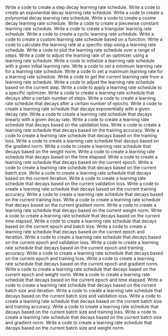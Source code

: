 Write a code to create a step decay learning rate schedule.
Write a code to create an exponential decay learning rate schedule.
Write a code to create a polynomial decay learning rate schedule.
Write a code to create a cosine decay learning rate schedule.
Write a code to create a piecewise constant learning rate schedule.
Write a code to create a triangular learning rate schedule.
Write a code to create a cyclic learning rate schedule.
Write a code to create a custom learning rate schedule based on a function.
Write a code to calculate the learning rate at a specific step using a learning rate schedule.
Write a code to plot the learning rate schedule over a range of steps.
Write a code to adjust the learning rate of an optimizer using a learning rate schedule.
Write a code to initialize a learning rate schedule with a given initial learning rate.
Write a code to set a minimum learning rate for a learning rate schedule.
Write a code to set a maximum learning rate for a learning rate schedule.
Write a code to get the current learning rate from a learning rate schedule.
Write a code to adjust the learning rate schedule based on the current step.
Write a code to apply a learning rate schedule to a specific optimizer.
Write a code to create a learning rate schedule that decays after a certain number of steps.
Write a code to create a learning rate schedule that decays after a certain number of epochs.
Write a code to create a learning rate schedule that decays exponentially with a given decay rate.
Write a code to create a learning rate schedule that decays linearly with a given decay rate.
Write a code to create a learning rate schedule that decays based on the validation loss.
Write a code to create a learning rate schedule that decays based on the training accuracy.
Write a code to create a learning rate schedule that decays based on the training loss.
Write a code to create a learning rate schedule that decays based on the gradient norm.
Write a code to create a learning rate schedule that decays based on the weight norm.
Write a code to create a learning rate schedule that decays based on the time elapsed.
Write a code to create a learning rate schedule that decays based on the current epoch.
Write a code to create a learning rate schedule that decays based on the current batch size.
Write a code to create a learning rate schedule that decays based on the current iteration.
Write a code to create a learning rate schedule that decays based on the current validation loss.
Write a code to create a learning rate schedule that decays based on the current training accuracy.
Write a code to create a learning rate schedule that decays based on the current training loss.
Write a code to create a learning rate schedule that decays based on the current gradient norm.
Write a code to create a learning rate schedule that decays based on the current weight norm.
Write a code to create a learning rate schedule that decays based on the current time elapsed.
Write a code to create a learning rate schedule that decays based on the current epoch and batch size.
Write a code to create a learning rate schedule that decays based on the current epoch and iteration.
Write a code to create a learning rate schedule that decays based on the current epoch and validation loss.
Write a code to create a learning rate schedule that decays based on the current epoch and training accuracy.
Write a code to create a learning rate schedule that decays based on the current epoch and training loss.
Write a code to create a learning rate schedule that decays based on the current epoch and gradient norm.
Write a code to create a learning rate schedule that decays based on the current epoch and weight norm.
Write a code to create a learning rate schedule that decays based on the current epoch and time elapsed.
Write a code to create a learning rate schedule that decays based on the current batch size and iteration.
Write a code to create a learning rate schedule that decays based on the current batch size and validation loss.
Write a code to create a learning rate schedule that decays based on the current batch size and training accuracy.
Write a code to create a learning rate schedule that decays based on the current batch size and training loss.
Write a code to create a learning rate schedule that decays based on the current batch size and gradient norm.
Write a code to create a learning rate schedule that decays based on the current batch size and weight norm.
